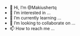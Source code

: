 - 👋 Hi, I’m @Makiushertq
- 👀 I’m interested in ...
- 🌱 I’m currently learning ...
- 💞️ I’m looking to collaborate on ...
- 📫 How to reach me ...

<!---
Makiushertq/Makiushertq is a ✨ special ✨ repository because its `README.md` (this file) appears on your GitHub profile.
You can click the Preview link to take a look at your changes.
--->
